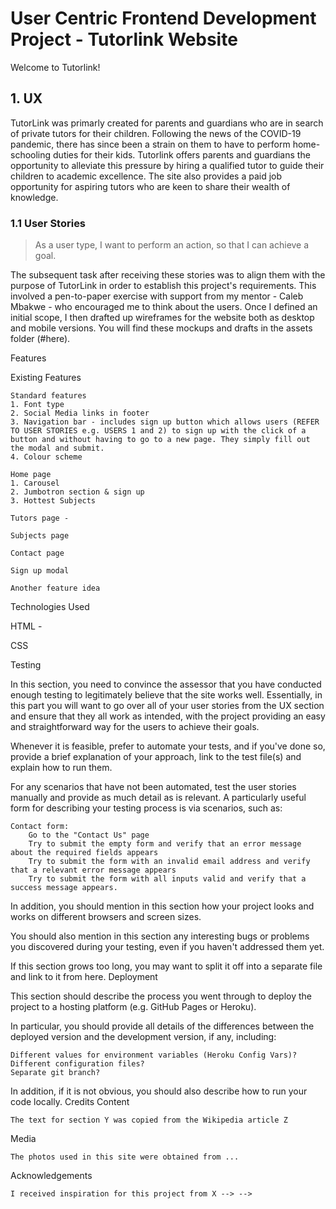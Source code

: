 # User Centric Frontend Development Project - Tutorlink Website

Welcome to Tutorlink! 



## 1. UX

TutorLink was primarly created for parents and guardians who are in search of private tutors for their children. Following the news of the COVID-19 pandemic, there has since been a strain on them to have to perform home-schooling duties for their kids. Tutorlink offers parents and guardians the opportunity to alleviate this pressure by hiring a qualified tutor to guide their children to academic excellence. The site also provides a paid job opportunity for aspiring tutors who are keen to share their wealth of knowledge.

### 1.1 User Stories

> As a user type, I want to perform an action, so that I can achieve a goal.

The subsequent task after receiving these stories was to align them with the purpose of TutorLink in order to establish this project's requirements. This involved a pen-to-paper exercise with support from my mentor - Caleb Mbakwe - who encouraged me to think about the users. Once I defined an initial scope, I then drafted up wireframes for the website both as desktop and mobile versions. You will find these mockups and drafts in the assets folder (#here). 


 <!-- This section is also where you would share links to any wireframes, mockups, diagrams etc. that you created as part of the design process. These files should themselves either be included as a pdf file in the project itself (in an separate directory), or just hosted elsewhere online and can be in any format that is viewable inside the browser. -->

Features

<!-- In this section, you should go over the different parts of your project, and describe each in a sentence or so. -->

Existing Features

    Standard features
    1. Font type
    2. Social Media links in footer
    3. Navigation bar - includes sign up button which allows users (REFER TO USER STORIES e.g. USERS 1 and 2) to sign up with the click of a button and without having to go to a new page. They simply fill out the modal and submit.
    4. Colour scheme
    
    Home page
    1. Carousel
    2. Jumbotron section & sign up
    3. Hottest Subjects

    Tutors page - 

    Subjects page

    Contact page

    Sign up modal

<!-- For some/all of your features, you may choose to reference the specific project files that implement them, although this is entirely optional. -->

<!-- In addition, you may also use this section to discuss plans for additional features to be implemented in the future:
Features Left to Implement -->

    Another feature idea

Technologies Used

<!-- In this section, you should mention all of the languages, frameworks, libraries, and any other tools that you have used to construct this project. For each, provide its name, a link to its official site and a short sentence of why it was used. -->

HTML - 

CSS

Testing

In this section, you need to convince the assessor that you have conducted enough testing to legitimately believe that the site works well. Essentially, in this part you will want to go over all of your user stories from the UX section and ensure that they all work as intended, with the project providing an easy and straightforward way for the users to achieve their goals.

Whenever it is feasible, prefer to automate your tests, and if you've done so, provide a brief explanation of your approach, link to the test file(s) and explain how to run them.

For any scenarios that have not been automated, test the user stories manually and provide as much detail as is relevant. A particularly useful form for describing your testing process is via scenarios, such as:

    Contact form:
        Go to the "Contact Us" page
        Try to submit the empty form and verify that an error message about the required fields appears
        Try to submit the form with an invalid email address and verify that a relevant error message appears
        Try to submit the form with all inputs valid and verify that a success message appears.

In addition, you should mention in this section how your project looks and works on different browsers and screen sizes.

You should also mention in this section any interesting bugs or problems you discovered during your testing, even if you haven't addressed them yet.

If this section grows too long, you may want to split it off into a separate file and link to it from here.
Deployment

This section should describe the process you went through to deploy the project to a hosting platform (e.g. GitHub Pages or Heroku).

In particular, you should provide all details of the differences between the deployed version and the development version, if any, including:

    Different values for environment variables (Heroku Config Vars)?
    Different configuration files?
    Separate git branch?

In addition, if it is not obvious, you should also describe how to run your code locally.
Credits
Content

    The text for section Y was copied from the Wikipedia article Z

Media

    The photos used in this site were obtained from ...

Acknowledgements

    I received inspiration for this project from X --> -->
